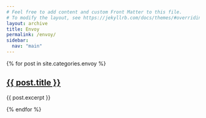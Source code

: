 ```yaml
---
# Feel free to add content and custom Front Matter to this file.
# To modify the layout, see https://jekyllrb.com/docs/themes/#overriding-theme-defaults
layout: archive
title: Envoy
permalink: /envoy/
sidebar:
  nav: "main"
---
```


{% for post in site.categories.envoy %}
  <h2><a href="{{ post.url }}">{{ post.title }}</a></h2>
  <p>{{ post.excerpt }}</p>
{% endfor %}